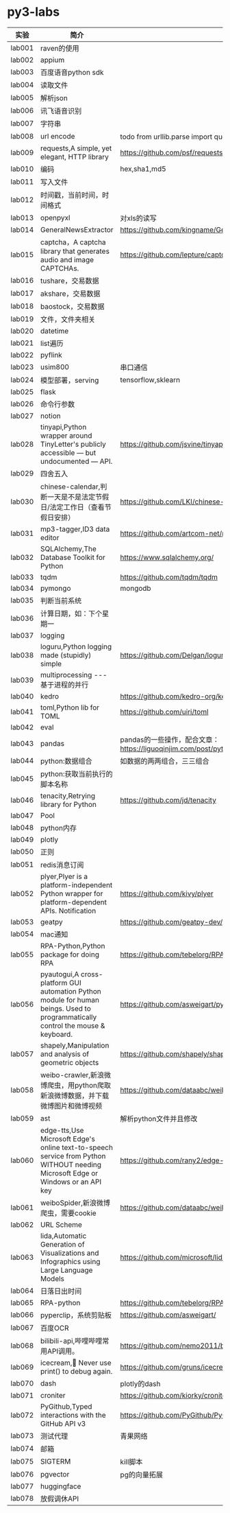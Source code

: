 # py3-labs

|实验|简介|说明|
|---|---|---|
|lab001|raven的使用| |
|lab002|appium| |
|lab003|百度语音python sdk| |
|lab004|读取文件| |
|lab005|解析json| |
|lab006|讯飞语音识别| |
|lab007|字符串| |
|lab008|url encode|todo from urllib.parse import quote,quote('上海', 'utf-8'),unquote|
|lab009|requests,A simple, yet elegant, HTTP library|https://github.com/psf/requests|
|lab010|编码|hex,sha1,md5|
|lab011|写入文件| |
|lab012|时间戳，当前时间，时间格式| |
|lab013|openpyxl|对xls的读写|
|lab014|GeneralNewsExtractor|https://github.com/kingname/GeneralNewsExtractor|
|lab015|captcha，A captcha library that generates audio and image CAPTCHAs.|https://github.com/lepture/captcha |
|lab016|tushare，交易数据| |
|lab017|akshare，交易数据| |
|lab018|baostock，交易数据| |
|lab019|文件，文件夹相关| |
|lab020|datetime| |
|lab021|list遍历| |
|lab022|pyflink| |
|lab023|usim800|串口通信 |
|lab024|模型部署，serving|tensorflow,sklearn |
|lab025|flask| |
|lab026|命令行参数| |
|lab027|notion| |
|lab028|tinyapi,Python wrapper around TinyLetter's publicly accessible — but undocumented — API.|https://github.com/jsvine/tinyapi|
|lab029|四舍五入| |
|lab030|chinese-calendar,判断一天是不是法定节假日/法定工作日（查看节假日安排）|https://github.com/LKI/chinese-calendar|
|lab031|mp3-tagger,ID3 data editor|https://github.com/artcom-net/mp3-tagger|
|lab032|SQLAlchemy,The Database Toolkit for Python|https://www.sqlalchemy.org/|
|lab033|tqdm|https://github.com/tqdm/tqdm|
|lab034|pymongo|mongodb|
|lab035|判断当前系统 | |
|lab036|计算日期，如：下个星期一||
|lab037|logging||
|lab038|loguru,Python logging made (stupidly) simple|https://github.com/Delgan/loguru|
|lab039|multiprocessing --- 基于进程的并行||
|lab040|kedro|https://github.com/kedro-org/kedro|
|lab041|toml,Python lib for TOML|https://github.com/uiri/toml|
|lab042|eval| |
|lab043|pandas|pandas的一些操作，配合文章：https://liguoqinjim.com/post/python/pandas%E5%B8%B8%E7%94%A8%E6%96%B9%E6%B3%95/|
|lab044|python:数据组合|如数据的两两组合，三三组合|
|lab045|python:获取当前执行的脚本名称| |
|lab046|tenacity,Retrying library for Python|https://github.com/jd/tenacity|
|lab047|Pool||
|lab048|python内存| |
|lab049|plotly| |
|lab050|正则| |
|lab051|redis消息订阅| |
|lab052|plyer,Plyer is a platform-independent Python wrapper for platform-dependent APIs. Notification|https://github.com/kivy/plyer|
|lab053|geatpy|https://github.com/geatpy-dev/geatpy|
|lab054|mac通知| |
|lab055|RPA-Python,Python package for doing RPA|https://github.com/tebelorg/RPA-Python|
|lab056|pyautogui,A cross-platform GUI automation Python module for human beings. Used to programmatically control the mouse & keyboard.|https://github.com/asweigart/pyautogui|
|lab057|shapely,Manipulation and analysis of geometric objects|https://github.com/shapely/shapely|
|lab058|weibo-crawler,新浪微博爬虫，用python爬取新浪微博数据，并下载微博图片和微博视频|https://github.com/dataabc/weibo-crawler|
|lab059|ast|解析python文件并且修改|
|lab060|edge-tts,Use Microsoft Edge's online text-to-speech service from Python WITHOUT needing Microsoft Edge or Windows or an API key|https://github.com/rany2/edge-tts|
|lab061|weiboSpider,新浪微博爬虫，需要cookie|https://github.com/dataabc/weiboSpider|
|lab062|URL Scheme| |
|lab063|lida,Automatic Generation of Visualizations and Infographics using Large Language Models|https://github.com/microsoft/lida|
|lab064|日落日出时间| |
|lab065|RPA-python|https://github.com/tebelorg/RPA-Python |
|lab066|pyperclip，系统剪贴板|https://github.com/asweigart/ |
|lab067|百度OCR| |
|lab068|bilibili-api,哔哩哔哩常用API调用。|https://github.com/nemo2011/bilibili-api|
|lab069|icecream,🍦 Never use print() to debug again.|https://github.com/gruns/icecream|
|lab070|dash|plotly的dash|
|lab071|croniter|https://github.com/kiorky/croniter|
|lab072|PyGithub,Typed interactions with the GitHub API v3|https://github.com/PyGithub/PyGithub|
|lab073|测试代理|青果网络|
|lab074|邮箱| |
|lab075|SIGTERM|kill脚本|
|lab076|pgvector|pg的向量拓展| 
|lab077|huggingface| |
|lab078|放假调休API| |
